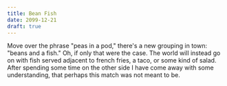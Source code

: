 ```yaml
---
title: Bean Fish
date: 2099-12-21
draft: true
---
```


Move over the phrase "peas in a pod," there's a new grouping in town: "beans and a fish." Oh, if only that were the case. The world will instead go on with fish served adjacent to french fries, a taco, or some kind of salad. After spending some time on the other side I have come away with some understanding, that perhaps this match was not meant to be.
